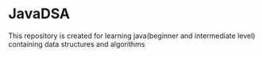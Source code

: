 # JavaDSA
This repository is created for learning java(beginner and intermediate level) containing data structures and algorithms
